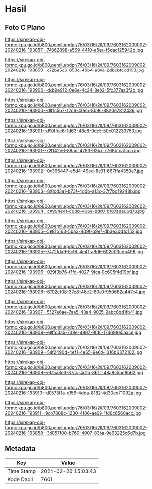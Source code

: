 # Hasil

## Foto C Plano

https://sirekap-obj-formc.kpu.go.id/b800/pemilu/pdpr/76/03/16/20/09/7603162009002-20240216-193857--74862898-a569-4410-a5ea-f5dacf25942b.jpg

https://sirekap-obj-formc.kpu.go.id/b800/pemilu/pdpr/76/03/16/20/09/7603162009002-20240216-193859--c72ba5c6-858e-40b4-a66a-2dbebfecd198.jpg

https://sirekap-obj-formc.kpu.go.id/b800/pemilu/pdpr/76/03/16/20/09/7603162009002-20240216-193900--dcb9e912-0e6e-4c24-8e02-5fc377aa3f2b.jpg

https://sirekap-obj-formc.kpu.go.id/b800/pemilu/pdpr/76/03/16/20/09/7603162009002-20240216-193900--dff1c5b7-12c6-40eb-8b96-8820e7812436.jpg

https://sirekap-obj-formc.kpu.go.id/b800/pemilu/pdpr/76/03/16/20/09/7603162009002-20240216-193901--d90ffec6-1d63-48c6-9dc5-50c012233753.jpg

https://sirekap-obj-formc.kpu.go.id/b800/pemilu/pdpr/76/03/16/20/09/7603162009002-20240216-193901--72f142e6-89ad-4793-93ba-7768bfca1cca.jpg

https://sirekap-obj-formc.kpu.go.id/b800/pemilu/pdpr/76/03/16/20/09/7603162009002-20240216-193902--0e396447-e5d4-49ed-8e01-667ffa4350e7.jpg

https://sirekap-obj-formc.kpu.go.id/b800/pemilu/pdpr/76/03/16/20/09/7603162009002-20240216-193903--891cd3a1-b73f-4ddb-a13d-37f7bd19248b.jpg

https://sirekap-obj-formc.kpu.go.id/b800/pemilu/pdpr/76/03/16/20/09/7603162009002-20240216-193904--c0994e4f-c68b-406e-8dc0-6f87a8a06d78.jpg

https://sirekap-obj-formc.kpu.go.id/b800/pemilu/pdpr/76/03/16/20/09/7603162009002-20240216-193905--5981b163-5ba3-409f-b9e7-db3e30d1d152.jpg

https://sirekap-obj-formc.kpu.go.id/b800/pemilu/pdpr/76/03/16/20/09/7603162009002-20240216-193905--7472fda9-5c9f-4e4f-a8d6-602e03cdb496.jpg

https://sirekap-obj-formc.kpu.go.id/b800/pemilu/pdpr/76/03/16/20/09/7603162009002-20240216-193906--029f3b76-f1fc-4027-9fca-0c605f4d19bf.jpg

https://sirekap-obj-formc.kpu.go.id/b800/pemilu/pdpr/76/03/16/20/09/7603162009002-20240216-193906--6702cf08-37e8-48e2-80c0-950662a447c4.jpg

https://sirekap-obj-formc.kpu.go.id/b800/pemilu/pdpr/76/03/16/20/09/7603162009002-20240216-193907--5527e6ae-7aa5-43a4-9035-9abc6bd1fb41.jpg

https://sirekap-obj-formc.kpu.go.id/b800/pemilu/pdpr/76/03/16/20/09/7603162009002-20240216-193908--e9ffd3a5-739e-4997-9fd0-174698e5aace.jpg

https://sirekap-obj-formc.kpu.go.id/b800/pemilu/pdpr/76/03/16/20/09/7603162009002-20240216-193909--5df2490d-4ef1-4e65-9e6d-1316b6372102.jpg

https://sirekap-obj-formc.kpu.go.id/b800/pemilu/pdpr/76/03/16/20/09/7603162009002-20240216-193909--ef75a3e3-37ac-4d1b-861d-48a8c5be8b62.jpg

https://sirekap-obj-formc.kpu.go.id/b800/pemilu/pdpr/76/03/16/20/09/7603162009002-20240216-193910--d0573f1a-e156-4dda-8182-4d30ee71092a.jpg

https://sirekap-obj-formc.kpu.go.id/b800/pemilu/pdpr/76/03/16/20/09/7603162009002-20240216-193911--9db7808c-1230-4f06-ae99-1fd6c6560acc.jpg

https://sirekap-obj-formc.kpu.go.id/b800/pemilu/pdpr/76/03/16/20/09/7603162009002-20240216-193858--3d057f00-b760-4007-83ba-9e63225c6d7b.jpg


## Metadata

| Key        | Value               |
| ---------- | ------------------- |
| Time Stamp | 2024-02-26 15:03:43 |
| Kode Dapil | 7601                |



